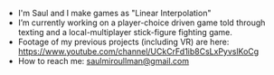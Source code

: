 - I'm Saul and I make games as "Linear Interpolation"
- I’m currently working on a player-choice driven game told through texting and a local-multiplayer stick-figure fighting game.
- Footage of my previous projects (including VR) are here: https://www.youtube.com/channel/UCkCrFd1ib8CsLxPyvslKoCg
- How to reach me: saulmiroullman@gmail.com
